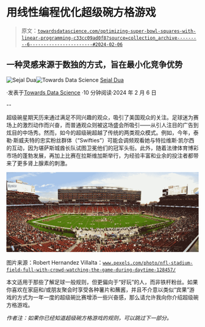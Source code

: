 # 用线性编程优化超级碗方格游戏

> 原文：[`towardsdatascience.com/optimizing-super-bowl-squares-with-linear-programming-c33cc09ad0f8?source=collection_archive---------6-----------------------#2024-02-06`](https://towardsdatascience.com/optimizing-super-bowl-squares-with-linear-programming-c33cc09ad0f8?source=collection_archive---------6-----------------------#2024-02-06)

## 一种灵感来源于数独的方式，旨在最小化竞争优势

[](https://sejaldua.medium.com/?source=post_page---byline--c33cc09ad0f8--------------------------------)![Sejal Dua](https://sejaldua.medium.com/?source=post_page---byline--c33cc09ad0f8--------------------------------)[](https://towardsdatascience.com/?source=post_page---byline--c33cc09ad0f8--------------------------------)![Towards Data Science](https://towardsdatascience.com/?source=post_page---byline--c33cc09ad0f8--------------------------------) [Sejal Dua](https://sejaldua.medium.com/?source=post_page---byline--c33cc09ad0f8--------------------------------)

·发表于[Towards Data Science](https://towardsdatascience.com/?source=post_page---byline--c33cc09ad0f8--------------------------------) ·10 分钟阅读·2024 年 2 月 6 日

--

超级碗星期天历来通过满足不同兴趣的观众，吸引了美国观众的关注。足球迷为赛场上的激烈动作而兴奋，而普通观众则被这场盛会所吸引——从引人注目的广告到炫目的中场秀。然而，如今的超级碗超越了传统的两类观众模式。例如，今年，泰勒·斯威夫特的忠实粉丝群体（“Swifties”）可能会调频观看她与特拉维斯·凯尔西的互动，因为堪萨斯城酋长队试图卫冕他们的冠军头衔。此外，随着法律体育博彩市场的蓬勃发展，再加上比赛在拉斯维加斯举行，为经验丰富和业余的投注者都带来了更多肾上腺素的刺激。

![](img/6fc0b1ba0a8ab8f32ee3069094e47078.png)

图片来源：Robert Hernandez Villalta：[`www.pexels.com/photo/nfl-stadium-field-full-with-crowd-watching-the-game-during-daytime-128457/`](https://www.pexels.com/photo/nfl-stadium-field-full-with-crowd-watching-the-game-during-daytime-128457/)

本文适用于那些了解足球一般规则，但更偏向于“好玩”的人，而非铁杆粉丝。如果你喜欢在家庭和/或朋友聚会时享受各种薯片和蘸酱，并且不介意以类似“宾果”游戏的方式为一年一度的超级碗比赛增添一些兴奋感，那么请允许我向你介绍超级碗方格游戏。

*作者注：如果你已经知道超级碗方格游戏的规则，可以跳过下一部分。*
